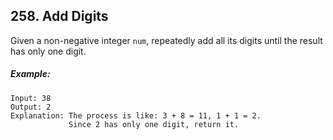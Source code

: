 ## 258. Add Digits

Given a non-negative integer ```num```, repeatedly add all its digits until the result has only one digit.

##### Example:
```
Input: 38
Output: 2
Explanation: The process is like: 3 + 8 = 11, 1 + 1 = 2.
             Since 2 has only one digit, return it.
```